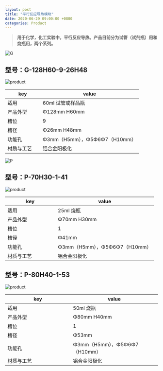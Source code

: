 ```yaml
---
layout: post
title: "平行反应导热模块"
date: 2020-06-29 09:00:00 +0800
categories: Product
---
```


> **用于化学，化工实验中，平行反应导热。产品目前分为试管（试剂瓶）用和烧瓶用，两个系列。**

<!--excerpt-->
![G](https://img.alicdn.com/imgextra/i4/14872765/O1CN01eXBZbj1WIPjKWFozo_!!14872765.jpg)
## 型号：G-128H60-9-26H48
![product](https://img.alicdn.com/imgextra/i4/14872765/O1CN01VfqC8S1WIPjKWIN1J_!!14872765.jpg)
<br/>

| <div style="width:100px;"> key | value                         |
| ------------------------------ | ----------------------------- |
| 适用                           | 60ml 试管或样品瓶             |
| 产品外型                       | Φ128mm H60mm                  |
| 槽位                           | 9                             |
| 槽径                           | Φ26mm H48mm                   |
| 功能孔                         | Φ3mm（H5mm），Φ5Φ6Φ7（H10mm） |
| 材质与工艺                     | 铝合金阳极化                  |



![P](https://img.alicdn.com/imgextra/i2/14872765/O1CN01jS1L821WIPjHWQ3hA_!!14872765.jpg)
## 型号：P-70H30-1-41
![product](https://img.alicdn.com/imgextra/i4/14872765/O1CN01STUBuA1WIPjNtMlLx_!!14872765.jpg)


| <div style="width:150px;">key | value                         |
| ----------------------------- | ----------------------------- |
| 适用                          | 25ml 烧瓶                     |
| 产品外型                      | Φ70mm H30mm                   |
| 槽位                          | 1                             |
| 槽径                          | Φ41mm                         |
| 功能孔                        | Φ3mm（H5mm），Φ5Φ6Φ7（H10mm） |
| 材质与工艺                    | 铝合金阳极化                  |

## 型号：P-80H40-1-53
![product](https://img.alicdn.com/imgextra/i4/14872765/O1CN01STUBuA1WIPjNtMlLx_!!14872765.jpg)


| <div style="width:200px;"> key | value                         |
| ------------------------------ | ----------------------------- |
| 适用                           | 50ml 烧瓶                     |
| 产品外型                       | Φ80mm H40mm                   |
| 槽位                           | 1                             |
| 槽径                           | Φ53mm                         |
| 功能孔                         | Φ3mm（H5mm），Φ5Φ6Φ7（H10mm） |
| 材质与工艺                     | 铝合金阳极化                  |